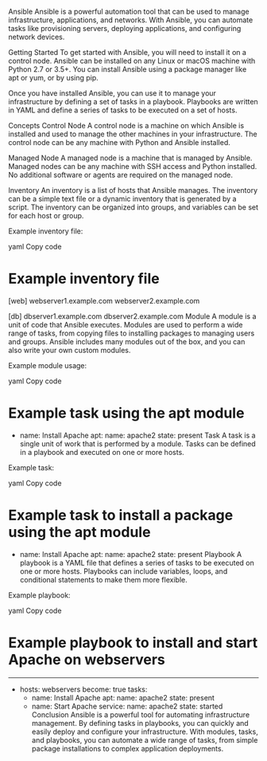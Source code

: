 Ansible
Ansible is a powerful automation tool that can be used to manage infrastructure, applications, and networks. With Ansible, you can automate tasks like provisioning servers, deploying applications, and configuring network devices.

Getting Started
To get started with Ansible, you will need to install it on a control node. Ansible can be installed on any Linux or macOS machine with Python 2.7 or 3.5+. You can install Ansible using a package manager like apt or yum, or by using pip.

Once you have installed Ansible, you can use it to manage your infrastructure by defining a set of tasks in a playbook. Playbooks are written in YAML and define a series of tasks to be executed on a set of hosts.

Concepts
Control Node
A control node is a machine on which Ansible is installed and used to manage the other machines in your infrastructure. The control node can be any machine with Python and Ansible installed.

Managed Node
A managed node is a machine that is managed by Ansible. Managed nodes can be any machine with SSH access and Python installed. No additional software or agents are required on the managed node.

Inventory
An inventory is a list of hosts that Ansible manages. The inventory can be a simple text file or a dynamic inventory that is generated by a script. The inventory can be organized into groups, and variables can be set for each host or group.

Example inventory file:

yaml
Copy code
# Example inventory file
[web]
webserver1.example.com
webserver2.example.com

[db]
dbserver1.example.com
dbserver2.example.com
Module
A module is a unit of code that Ansible executes. Modules are used to perform a wide range of tasks, from copying files to installing packages to managing users and groups. Ansible includes many modules out of the box, and you can also write your own custom modules.

Example module usage:

yaml
Copy code
# Example task using the apt module
- name: Install Apache
  apt:
    name: apache2
    state: present
Task
A task is a single unit of work that is performed by a module. Tasks can be defined in a playbook and executed on one or more hosts.

Example task:

yaml
Copy code
# Example task to install a package using the apt module
- name: Install Apache
  apt:
    name: apache2
    state: present
Playbook
A playbook is a YAML file that defines a series of tasks to be executed on one or more hosts. Playbooks can include variables, loops, and conditional statements to make them more flexible.

Example playbook:

yaml
Copy code
# Example playbook to install and start Apache on webservers
---
- hosts: webservers
  become: true
  tasks:
    - name: Install Apache
      apt:
        name: apache2
        state: present
    - name: Start Apache
      service:
        name: apache2
        state: started
Conclusion
Ansible is a powerful tool for automating infrastructure management. By defining tasks in playbooks, you can quickly and easily deploy and configure your infrastructure. With modules, tasks, and playbooks, you can automate a wide range of tasks, from simple package installations to complex application deployments.
